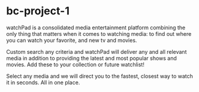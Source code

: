 # bc-project-1

watchPad is a consolidated media entertainment platform combining the only thing that matters when it comes to watching media: to find out where you can watch your favorite, and new tv and movies. 

Custom search any criteria and watchPad will deliver any and all relevant media in addition to providing the latest and most popular shows and movies. Add these to your collection or future watchlist! 

Select any media and we will direct you to the fastest, closest way to watch it in seconds. All in one place.
